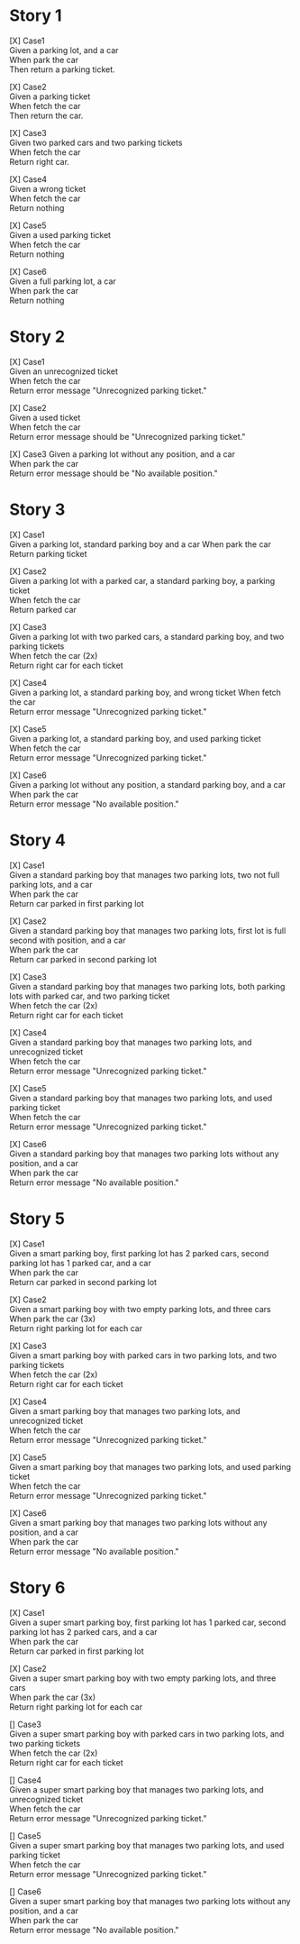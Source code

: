 # Story 1
[X] Case1  
Given a parking lot, and a car  
When park the car  
Then return a parking ticket. 

[X] Case2  
Given a parking ticket  
When fetch the car  
Then return the car.

[X] Case3  
Given two parked cars and two parking tickets  
When fetch the car  
Return right car.  

[X] Case4  
Given a wrong ticket  
When fetch the car  
Return nothing

[X] Case5  
Given a used parking ticket  
When fetch the car  
Return nothing

[X] Case6  
Given a full parking lot, a car    
When park the car  
Return nothing


# Story 2
[X] Case1  
Given an unrecognized ticket  
When fetch the car      
Return error message "Unrecognized parking ticket."    

[X] Case2  
Given a used ticket  
When fetch the car      
Return error message should be "Unrecognized parking ticket."

[X] Case3 
Given a parking lot without any position, and a car  
When park the car        
Return error message should be "No available position."  


# Story 3
[X] Case1  
Given a parking lot, standard parking boy and a car
When park the car      
Return parking ticket

[X] Case2  
Given a parking lot with a parked car, a standard parking boy, a parking ticket  
When fetch the car      
Return parked car

[X] Case3  
Given a parking lot with two parked cars, a standard parking boy, and two parking tickets  
When fetch the car (2x)     
Return right car for each ticket

[X] Case4  
Given a parking lot, a standard parking boy, and wrong ticket
When fetch the car    
Return  error message "Unrecognized parking ticket."

[X] Case5  
Given a parking lot, a standard parking boy, and used parking ticket  
When fetch the car    
Return error message "Unrecognized parking ticket."

[X] Case6  
Given a parking lot without any position, a standard parking boy, and a car  
When park the car    
Return error message "No available position."

# Story 4
[X] Case1  
Given a standard parking boy that manages two parking lots, two not full parking lots, and a car  
When park the car      
Return car parked in first parking lot

[X] Case2  
Given a standard parking boy that manages two parking lots, first lot is full second with position, and a car  
When park the car      
Return car parked in second parking lot

[X] Case3  
Given a standard parking boy that manages two parking lots, both parking lots with parked car, and two parking ticket  
When fetch the car (2x)      
Return right car for each ticket

[X] Case4  
Given a standard parking boy that manages two parking lots, and unrecognized ticket  
When fetch the car    
Return  error message "Unrecognized parking ticket."

[X] Case5  
Given a standard parking boy that manages two parking lots, and used parking ticket  
When fetch the car    
Return error message "Unrecognized parking ticket."

[X] Case6  
Given a standard parking boy that manages two parking lots without any position, and a car  
When park the car    
Return error message "No available position."

# Story 5
[X] Case1  
Given a smart parking boy, first parking lot has 2 parked cars, second parking lot has 1 parked car, and a car  
When park the car      
Return car parked in second parking lot

[X] Case2  
Given a smart parking boy with two empty parking lots, and three cars  
When park the car (3x)     
Return right parking lot for each car

[X] Case3  
Given a smart parking boy with parked cars in two parking lots, and two parking tickets  
When fetch the car (2x)      
Return right car for each ticket

[X] Case4  
Given a smart parking boy that manages two parking lots, and unrecognized ticket  
When fetch the car    
Return  error message "Unrecognized parking ticket."

[X] Case5  
Given a smart parking boy that manages two parking lots, and used parking ticket  
When fetch the car    
Return error message "Unrecognized parking ticket."

[X] Case6  
Given a smart parking boy that manages two parking lots without any position, and a car  
When park the car    
Return error message "No available position."


# Story 6
[X] Case1  
Given a super smart parking boy, first parking lot has 1 parked car, second parking lot has 2 parked cars, and a car  
When park the car      
Return car parked in first parking lot

[X] Case2  
Given a super smart parking boy with two empty parking lots, and three cars  
When park the car (3x)     
Return right parking lot for each car

[] Case3  
Given a super smart parking boy with parked cars in two parking lots, and two parking tickets  
When fetch the car (2x)      
Return right car for each ticket

[] Case4  
Given a super smart parking boy that manages two parking lots, and unrecognized ticket  
When fetch the car    
Return  error message "Unrecognized parking ticket."

[] Case5  
Given a super smart parking boy that manages two parking lots, and used parking ticket  
When fetch the car    
Return error message "Unrecognized parking ticket."

[] Case6  
Given a super smart parking boy that manages two parking lots without any position, and a car  
When park the car    
Return error message "No available position."


